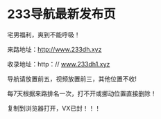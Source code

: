 # 233导航最新发布页

宅男福利，爽到不能呼吸！

来路地址：http://www.233dh.xyz

收录地址：http：// www.233dh1.xyz

导航请放置前五，视频放置前三，其他位置不收!

每7天根据来路排名一次，打不开或挪动位置直接删除！

复制到浏览器打开，VX已封！！！
